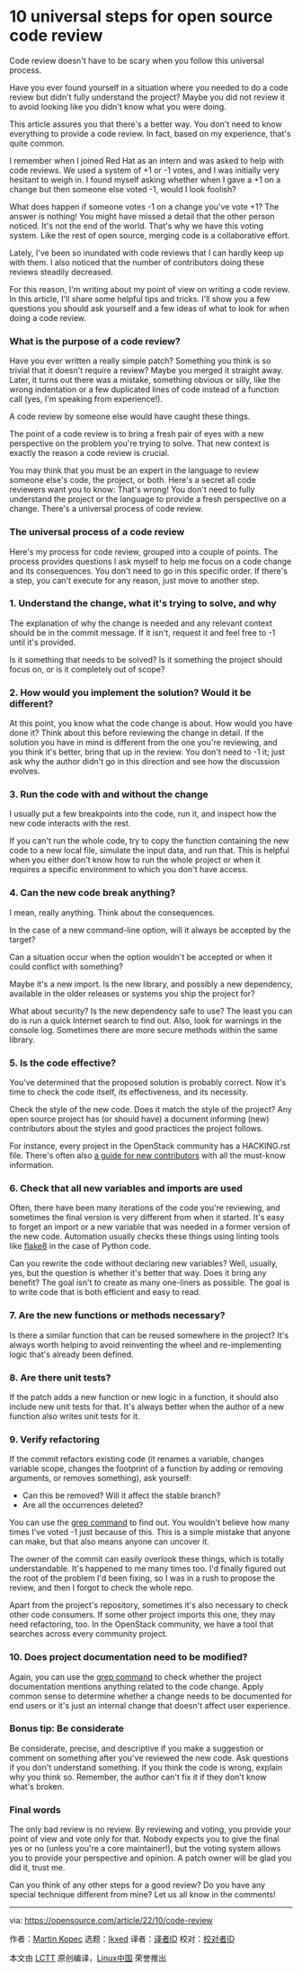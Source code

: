 [#]: subject: "10 universal steps for open source code review"
[#]: via: "https://opensource.com/article/22/10/code-review"
[#]: author: "Martin Kopec https://opensource.com/users/martin-kopec"
[#]: collector: "lkxed"
[#]: translator: "yzuowei"
[#]: reviewer: " "
[#]: publisher: " "
[#]: url: " "

10 universal steps for open source code review
======

Code review doesn't have to be scary when you follow this universal process.

Have you ever found yourself in a situation where you needed to do a code review but didn't fully understand the project? Maybe you did not review it to avoid looking like you didn't know what you were doing.

This article assures you that there's a better way. You don't need to know everything to provide a code review. In fact, based on my experience, that's quite common.

I remember when I joined Red Hat as an intern and was asked to help with code reviews. We used a system of +1 or -1 votes, and I was initially very hesitant to weigh in. I found myself asking whether when I gave a +1 on a change but then someone else voted -1, would I look foolish?

What does happen if someone votes -1 on a change you've vote +1? The answer is nothing! You might have missed a detail that the other person noticed. It's not the end of the world. That's why we have this voting system. Like the rest of open source, merging code is a collaborative effort.

Lately, I've been so inundated with code reviews that I can hardly keep up with them. I also noticed that the number of contributors doing these reviews steadily decreased.

For this reason, I'm writing about my point of view on writing a code review. In this article, I'll share some helpful tips and tricks. I'll show you a few questions you should ask yourself and a few ideas of what to look for when doing a code review.

### What is the purpose of a code review?

Have you ever written a really simple patch? Something you think is so trivial that it doesn't require a review? Maybe you merged it straight away. Later, it turns out there was a mistake, something obvious or silly, like the wrong indentation or a few duplicated lines of code instead of a function call (yes, I'm speaking from experience!).

A code review by someone else would have caught these things.

The point of a code review is to bring a fresh pair of eyes with a new perspective on the problem you're trying to solve. That new context is exactly the reason a code review is crucial.

You may think that you must be an expert in the language to review someone else's code, the project, or both. Here's a secret all code reviewers want you to know: That's wrong! You don't need to fully understand the project or the language to provide a fresh perspective on a change. There's a universal process of code review.

### The universal process of a code review

Here's my process for code review, grouped into a couple of points. The process provides questions I ask myself to help me focus on a code change and its consequences. You don't need to go in this specific order. If there's a step, you can't execute for any reason, just move to another step.

### 1. Understand the change, what it's trying to solve, and why

The explanation of why the change is needed and any relevant context should be in the commit message. If it isn't, request it and feel free to -1 until it's provided.

Is it something that needs to be solved? Is it something the project should focus on, or is it completely out of scope?

### 2. How would you implement the solution? Would it be different?

At this point, you know what the code change is about. How would you have done it? Think about this before reviewing the change in detail. If the solution you have in mind is different from the one you're reviewing, and you think it's better, bring that up in the review. You don't need to -1 it; just ask why the author didn't go in this direction and see how the discussion evolves.

### 3. Run the code with and without the change

I usually put a few breakpoints into the code, run it, and inspect how the new code interacts with the rest.

If you can't run the whole code, try to copy the function containing the new code to a new local file, simulate the input data, and run that. This is helpful when you either don't know how to run the whole project or when it requires a specific environment to which you don't have access.

### 4. Can the new code break anything?

I mean, really anything. Think about the consequences.

In the case of a new command-line option, will it always be accepted by the target?

Can a situation occur when the option wouldn't be accepted or when it could conflict with something?

Maybe it's a new import. Is the new library, and possibly a new dependency, available in the older releases or systems you ship the project for?

What about security? Is the new dependency safe to use? The least you can do is run a quick Internet search to find out. Also, look for warnings in the console log. Sometimes there are more secure methods within the same library.

### 5. Is the code effective?

You've determined that the proposed solution is probably correct. Now it's time to check the code itself, its effectiveness, and its necessity.

Check the style of the new code. Does it match the style of the project? Any open source project has (or should have) a document informing (new) contributors about the styles and good practices the project follows.

For instance, every project in the OpenStack community has a HACKING.rst file. There's often also [a guide for new contributors][1] with all the must-know information.

### 6. Check that all new variables and imports are used

Often, there have been many iterations of the code you're reviewing, and sometimes the final version is very different from when it started. It's easy to forget an import or a new variable that was needed in a former version of the new code. Automation usually checks these things using linting tools like [flake8][2] in the case of Python code.

Can you rewrite the code without declaring new variables? Well, usually, yes, but the question is whether it's better that way. Does it bring any benefit? The goal isn't to create as many one-liners as possible. The goal is to write code that is both efficient and easy to read.

### 7. Are the new functions or methods necessary?

Is there a similar function that can be reused somewhere in the project? It's always worth helping to avoid reinventing the wheel and re-implementing logic that's already been defined.

### 8. Are there unit tests?

If the patch adds a new function or new logic in a function, it should also include new unit tests for that. It's always better when the author of a new function also writes unit tests for it.

### 9. Verify refactoring

If the commit refactors existing code (it renames a variable, changes variable scope, changes the footprint of a function by adding or removing arguments, or removes something), ask yourself:

- Can this be removed? Will it affect the stable branch?
- Are all the occurrences deleted?

You can use the [grep command][3] to find out. You wouldn't believe how many times I've voted -1 just because of this. This is a simple mistake that anyone can make, but that also means anyone can uncover it.

The owner of the commit can easily overlook these things, which is totally understandable. It's happened to me many times too. I'd finally figured out the root of the problem I'd been fixing, so I was in a rush to propose the review, and then I forgot to check the whole repo.

Apart from the project's repository, sometimes it's also necessary to check other code consumers. If some other project imports this one, they may need refactoring, too. In the OpenStack community, we have a tool that searches across every community project.

### 10. Does project documentation need to be modified?

Again, you can use the [grep command][4] to check whether the project documentation mentions anything related to the code change. Apply common sense to determine whether a change needs to be documented for end users or it's just an internal change that doesn't affect user experience.

### Bonus tip: Be considerate

Be considerate, precise, and descriptive if you make a suggestion or comment on something after you've reviewed the new code. Ask questions if you don't understand something. If you think the code is wrong, explain why you think so. Remember, the author can't fix it if they don't know what's broken.

### Final words

The only bad review is no review. By reviewing and voting, you provide your point of view and vote only for that. Nobody expects you to give the final yes or no (unless you're a core maintainer!), but the voting system allows you to provide your perspective and opinion. A patch owner will be glad you did it, trust me.

Can you think of any other steps for a good review? Do you have any special technique different from mine? Let us all know in the comments!

--------------------------------------------------------------------------------

via: https://opensource.com/article/22/10/code-review

作者：[Martin Kopec][a]
选题：[lkxed][b]
译者：[译者ID](https://github.com/译者ID)
校对：[校对者ID](https://github.com/校对者ID)

本文由 [LCTT](https://github.com/LCTT/TranslateProject) 原创编译，[Linux中国](https://linux.cn/) 荣誉推出

[a]: https://opensource.com/users/martin-kopec
[b]: https://github.com/lkxed
[1]: https://docs.openstack.org/tempest/latest/contributor/contributing.html
[2]: https://opensource.com/article/19/5/python-flake8
[3]: https://opensource.com/downloads/grep-cheat-sheet
[4]: https://www.redhat.com/sysadmin/how-to-use-grep
